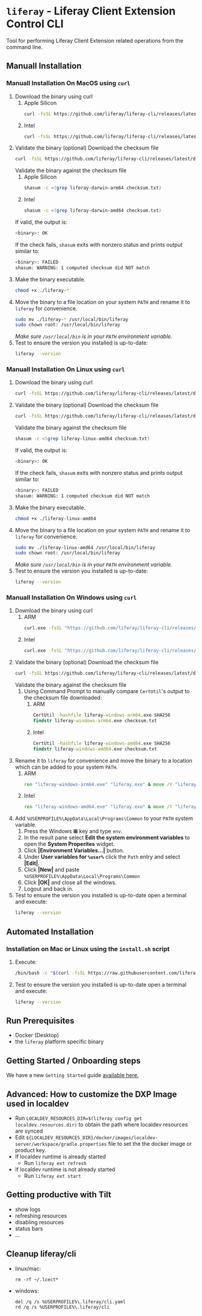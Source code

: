 # `liferay` - Liferay Client Extension Control CLI

Tool for performing Liferay Client Extension related operations from the command line.

## Manuall Installation

### Manuall Installation On MacOS using `curl`

1. Download the binary using curl
    1. Apple Silicon
        ```bash
        curl -fsSL https://github.com/liferay/liferay-cli/releases/latest/download/liferay-darwin-arm64 -O
        ```
    1. Intel
        ```bash
        curl -fsSL https://github.com/liferay/liferay-cli/releases/latest/download/liferay-darwin-amd64 -O
        ```
1. Validate the binary (optional)
    Download the checksum file
    ```bash
    curl -fsSL https://github.com/liferay/liferay-cli/releases/latest/download/checksums.txt -o checksum.txt
    ```
    Validate the binary against the checksum file
    1. Apple Silicon
        ```bash
        shasum -c <(grep liferay-darwin-arm64 checksum.txt)
        ```
    1. Intel
        ```bash
        shasum -c <(grep liferay-darwin-amd64 checksum.txt)
        ```
    If valid, the output is:
    ```bash
    <binary>: OK
    ```
    If the check fails, `shasum` exits with nonzero status and prints output similar to:
    ```bash
    <binary>: FAILED
    shasum: WARNING: 1 computed checksum did NOT match
    ```
1. Make the binary executable.
    ```bash
    chmod +x ./liferay-*
    ```
1. Move the binary to a file location on your system `PATH` and rename it to `liferay` for convenience.
    ```bash
    sudo mv ./liferay-* /usr/local/bin/liferay
    sudo chown root: /usr/local/bin/liferay
    ```
    _Make sure `/usr/local/bin` is in your `PATH` environment variable._
1. Test to ensure the version you installed is up-to-date:
    ```bash
    liferay --version
    ```

### Manuall Installation On Linux using `curl`

1. Download the binary using curl
    ```bash
    curl -fsSL https://github.com/liferay/liferay-cli/releases/latest/download/liferay-linux-amd64 -O
    ```
1. Validate the binary (optional)
    Download the checksum file
    ```bash
    curl -fsSL https://github.com/liferay/liferay-cli/releases/latest/download/checksums.txt -o checksum.txt
    ```
    Validate the binary against the checksum file
    ```bash
    shasum -c <(grep liferay-linux-amd64 checksum.txt)
    ```
    If valid, the output is:
    ```bash
    <binary>: OK
    ```
    If the check fails, `shasum` exits with nonzero status and prints output similar to:
    ```bash
    <binary>: FAILED
    shasum: WARNING: 1 computed checksum did NOT match
    ```
1. Make the binary executable.
    ```bash
    chmod +x ./liferay-linux-amd64
    ```
1. Move the binary to a file location on your system `PATH` and rename it to `liferay` for convenience.
    ```bash
    sudo mv ./liferay-linux-amd64 /usr/local/bin/liferay
    sudo chown root: /usr/local/bin/liferay
    ```
    _Make sure `/usr/local/bin` is in your `PATH` environment variable._
1. Test to ensure the version you installed is up-to-date:
    ```bash
    liferay --version
    ```

### Manuall Installation On Windows using `curl`

1. Download the binary using curl
    1. ARM
        ```bash
        curl.exe -fsSL "https://github.com/liferay/liferay-cli/releases/latest/download/liferay-windows-arm64.exe" -O
        ```
    1. Intel
        ```bash
        curl.exe -fsSL "https://github.com/liferay/liferay-cli/releases/latest/download/liferay-windows-amd64.exe" -O
        ```
1. Validate the binary (optional)
    Download the checksum file
    ```bash
    curl -fsSL https://github.com/liferay/liferay-cli/releases/latest/download/checksums.txt -o checksum.txt
    ```
    Validate the binary against the checksum file
    1. Using Command Prompt to manually compare `CertUtil`'s output to the checksum file downloaded:
        1. ARM
            ```cmd
            CertUtil -hashfile liferay-windows-arm64.exe SHA256
            findstr liferay-windows-arm64.exe checksum.txt
            ```
        1. Intel
            ```cmd
            CertUtil -hashfile liferay-windows-amd64.exe SHA256
            findstr liferay-windows-amd64.exe checksum.txt
            ```
1. Rename it to `liferay` for convenience and move the binary to a location which can be added to your system `PATH`.
    1. ARM
        ```cmd
        ren "liferay-windows-arm64.exe" "liferay.exe" & move /Y "liferay.exe" "%USERPROFILE%\AppData\Local\Programs\Common"
        ```
    1. Intel
        ```cmd
        ren "liferay-windows-amd64.exe" "liferay.exe" & move /Y "liferay.exe" "%USERPROFILE%\AppData\Local\Programs\Common"
        ```
1. Add `%USERPROFILE%\AppData\Local\Programs\Common` to your `PATH` system variable.
    1. Press the Windows **⊞** key and type `env`.
    1. In the result pane select **Edit the system environment variables** to open the **System Properites** widget.
    1. Click **|Environment Variables...|** button.
    1. Under **User variables for `%user%`** click the `Path` entry and select **|Edit|**.
    1. Click **|New|** and paste `%USERPROFILE%\AppData\Local\Programs\Common`
    1. Click **|OK|** and close all the windows.
    1. Logout and back in.
1. Test to ensure the version you installed is up-to-date open a terminal and execute:
    ```bash
    liferay --version
    ```

## Automated Installation

### Installation on Mac or Linux using the `install.sh` script

1. Execute:
    ```bash
    /bin/bash -c "$(curl -fsSL https://raw.githubusercontent.com/liferay/liferay-cli/HEAD/install.sh)"
    ```
1. Test to ensure the version you installed is up-to-date open a terminal and execute:
    ```bash
    liferay --version
    ```

## Run Prerequisites

* Docker (Desktop)
* the `liferay` platform specific binary

## Getting Started / Onboarding steps

We have a new `Getting Started` guide [available here.](https://github.com/liferay/liferay-cli/blob/main/docs/GETTING_STARTED.markdown)

## Advanced: How to customize the DXP Image used in localdev

* Run `LOCALDEV_RESOURCES_DIR=$(liferay config get localdev.resources.dir)` to obtain the path where localdev resources are synced
* Edit `${LOCALDEV_RESOURCES_DIR}/docker/images/localdev-server/workspace/gradle.properties` file to set the the docker image or product key.
* If localdev runtime is already started
  * Run `liferay ext refresh`
* If localdev runtime is not already started
  * Run `liferay ext start`

## Getting productive with Tilt

* show logs
* refreshing resources
* disabling resources
* status bars
* ...

## Cleanup liferay/cli

* linux/mac:
  ```
  rm -rf ~/.lcect*
  ```
* windows:
  ```
  del /q /s %USERPROFILE%\.liferay/cli.yaml
  rd /q /s %USERPROFILE%\.liferay/cli
  ```